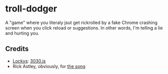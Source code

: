 # troll-dodger
A "game" where you literaly jsut get rickrolled by a fake Chrome crashing screen when you click reload or suggestions. In other words, I'm telling a lie and hurting you.

## Credits
* [Lockys](https://github.com/lockys): [3030.js](https://github.com/lockys/3030.js)
* Rick Astley, obviously, for [the song](https://www.youtube.com/watch?v=dQw4w9WgXcQ)
